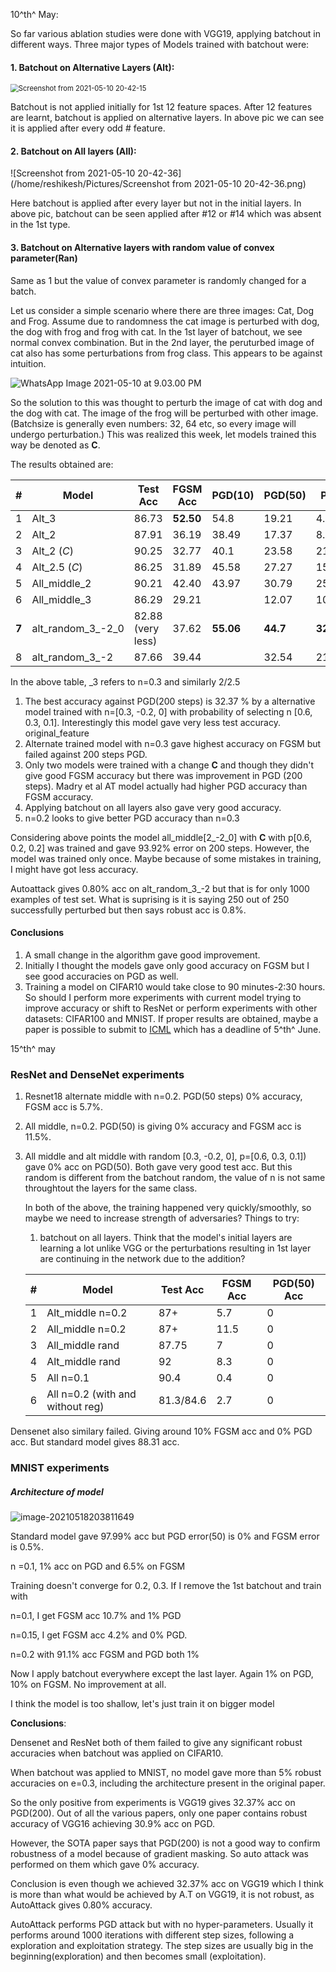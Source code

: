 

10^th^ May:

So far various ablation studies were done with VGG19, applying batchout in different ways. Three major types of Models trained with batchout were:

#### 1. Batchout on Alternative Layers (Alt):

<img src="/home/reshikesh/Pictures/Screenshot from 2021-05-10 20-42-15.png" alt="Screenshot from 2021-05-10 20-42-15" style="zoom: 80%;" />

Batchout is not applied initially for 1st 12 feature spaces. After 12 features are learnt, batchout is applied on alternative layers. In above pic we can see it is applied after every odd # feature.

#### 2. Batchout on All layers (All):

![Screenshot from 2021-05-10 20-42-36](/home/reshikesh/Pictures/Screenshot from 2021-05-10 20-42-36.png)

Here batchout is applied after every layer but not in the initial layers. In above pic, batchout can be seen applied after #12 or #14 which was absent in the 1st type. 

#### 3. Batchout on Alternative layers with random value of convex parameter(Ran)

Same as 1 but the value of convex parameter is randomly changed for a batch.    



Let us consider a simple scenario where there are three images: Cat, Dog and Frog. Assume due to randomness the cat image is perturbed with dog, the dog with frog and frog with cat. In the 1st layer of batchout, we see normal convex combination. But in the 2nd layer, the peruturbed image of cat also has some perturbations from frog class. This appears to be against intuition.   

![WhatsApp Image 2021-05-10 at 9.03.00 PM](/home/reshikesh/diary/pics/b.jpeg)

So the solution to this was thought to perturb the image of cat with dog and the dog with cat. The image of the frog will be perturbed with other image. (Batchsize is generally even numbers: 32, 64 etc, so every image will undergo perturbation.) This was realized this week, let models trained this way be denoted as **C**.



The results obtained are:

| #     | Model             | Test Acc          | FGSM Acc  | PGD(10)   | PGD(50)  | PGD(200)        |
| ----- | ----------------- | ----------------- | --------- | --------- | -------- | --------------- |
| 1     | Alt_3             | 86.73             | **52.50** | 54.8      | 19.21    | 4.91            |
| 2     | Alt_2             | 87.91             | 36.19     | 38.49     | 17.37    | 8.84            |
| 3     | Alt_2 (*C*)       | 90.25             | 32.77     | 40.1      | 23.58    | 21.18           |
| 4     | Alt_2.5 (*C*)     | 86.25             | 31.89     | 45.58     | 27.27    | 15.21           |
| 5     | All_middle_2      | 90.21             | 42.40     | 43.97     | 30.79    | 25.82           |
| 6     | All_middle_3      | 86.29             | 29.21     |           | 12.07    | 10.82           |
| **7** | alt_random_3_-2_0 | 82.88 (very less) | 37.62     | **55.06** | **44.7** | **32.37(best)** |
| 8     | alt_random_3_-2   | 87.66             | 39.44     |           | 32.54    | 21.94           |

In the above table, _3 refers to n=0.3 and similarly 2/2.5

1. The best accuracy against PGD(200 steps) is 32.37 % by a alternative model trained with n=[0.3, -0.2, 0] with probability of selecting n [0.6, 0.3, 0.1]. Interestingly this model gave very less test accuracy. original_feature
2. Alternate trained model with n=0.3 gave highest accuracy on FGSM but failed against 200 steps PGD.
3. Only two models were trained with a change **C** and though they didn't give good FGSM accuracy but there was improvement in PGD (200 steps). Madry et al AT model actually had higher PGD accuracy than FGSM accuracy.
4. Applying batchout on all layers also gave very good accuracy.
5. n=0.2 looks to give better PGD accuracy than n=0.3



Considering above points the model all_middle[2_-2_0] with **C** with p[0.6, 0.2, 0.2] was trained and gave 93.92% error on 200 steps. However, the model was trained only once. Maybe because of some mistakes in training, I might have got less accuracy.

Autoattack gives 0.80% acc on alt_random_3_-2 but that is for only 1000 examples of test set. What is suprising is it is saying 250 out of 250 successfully perturbed but then says robust acc is 0.8%.

#### Conclusions

1. A small change in the algorithm gave good improvement. 
2. Initially I thought the models gave only good accuracy on FGSM but I see good accuracies on PGD as well.
3. Training a model on CIFAR10 would take close to 90 minutes-2:30 hours. So should I perform more experiments with current model trying to improve accuracy or shift to ResNet or perform experiments with other datasets: CIFAR100 and MNIST. If proper results are obtained, maybe a paper is possible to submit to [ICML](https://advml-workshop.github.io/icml2021/) which has a deadline of 5^th^ June.



15^th^ may

### ResNet and DenseNet experiments

1. Resnet18 alternate middle with n=0.2. PGD(50 steps) 0% accuracy, FGSM acc is 5.7%.

2. All middle, n=0.2. PGD(50) is giving 0% accuracy and FGSM acc is 11.5%.

3. All middle and alt middle with random [0.3, -0.2, 0], p=[0.6, 0.3, 0.1]) gave 0% acc on PGD(50). Both gave very good test acc. But this random is different from the batchout random, the value of n is not same throughtout the layers for the same class.

   In both of the above, the training happened very quickly/smoothly, so maybe we need to increase strength of adversaries? Things to try:

   1. batchout on all layers. Think that the model's initial layers are learning a lot unlike VGG or the perturbations resulting in 1st layer are continuing in the network due to the addition?
   
   
   
   
   
   | #    | Model                            | Test Acc  | FGSM Acc | PGD(50) Acc |
   | ---- | -------------------------------- | --------- | -------- | ----------- |
   | 1    | Alt_middle n=0.2                 | 87+       | 5.7      | 0           |
   | 2    | All_middle n=0.2                 | 87+       | 11.5     | 0           |
   | 3    | All_middle rand                  | 87.75     | 7        | 0           |
   | 4    | Alt_middle rand                  | 92        | 8.3      | 0           |
   | 5    | All n=0.1                        | 90.4      | 0.4      | 0           |
   | 6    | All n=0.2 (with and without reg) | 81.3/84.6 | 2.7      | 0           |
   
   

Densenet also similary failed. Giving around 10% FGSM acc and 0% PGD acc. But standard model gives 88.31 acc.



### MNIST experiments

##### Architecture of model

![image-20210518203811649](/home/reshikesh/.config/Typora/typora-user-images/image-20210518203811649.png)

Standard model gave 97.99% acc but PGD error(50) is 0% and FGSM error is 0.5%.

n =0.1, 1% acc on PGD and 6.5% on FGSM

Training doesn't converge for 0.2, 0.3. If I remove the 1st batchout and train with 

n=0.1, I get FGSM acc 10.7% and 1% PGD

n=0.15, I get FGSM acc 4.2% and 0% PGD.

n=0.2 with 91.1% acc FGSM and PGD both 1%

Now I apply batchout everywhere except the last layer. Again 1% on PGD, 10% on FGSM. No improvement at all.

I think the model is too shallow, let's just train it on bigger model

**Conclusions**:

Densenet and ResNet both of them failed to give any significant robust accuracies when batchout was applied on CIFAR10. 

When batchout was applied to MNIST, no model gave more than 5% robust accuracies on e=0.3, including the architecture present in the original paper.

So the only positive from experiments is VGG19 gives 32.37% acc on PGD(200). Out of all the various papers, only one paper contains robust accuracy of VGG16 achieving 30.9% acc on PGD.

However, the SOTA paper says that PGD(200) is not a good way to confirm robustness of a model because of gradient masking. So auto attack was performed on them which gave 0% accuracy.

Conclusion is even though we achieved 32.37% acc on VGG19 which I think is more than what would be achieved by A.T on VGG19, it is not robust, as AutoAttack gives 0.80% accuracy. 

AutoAttack performs PGD attack but with no hyper-parameters. Usually it performs around 1000 iterations with different step sizes, following a exploration and exploitation strategy. The step sizes are usually big in the beginning(exploration) and then becomes small (exploitation).